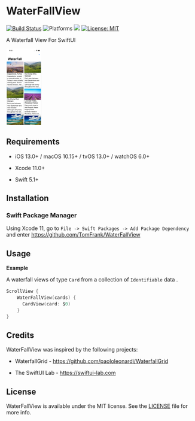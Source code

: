 # WaterFallView
[![Build Status](https://travis-ci.com/TomFrank/WaterFallView.svg?branch=master)](https://travis-ci.com/TomFrank/WaterFallView) ![Platforms](https://img.shields.io/badge/platform-iOS-blue.svg) ![](https://img.shields.io/badge/Swift-5.1-orange.svg) [![License: MIT](http://img.shields.io/badge/license-MIT-blue.svg)](https://github.com/TomFrank/WaterFallView/blob/master/LICENSE)

A Waterfall View For SwiftUI

<img src="./WaterFallViewSample/Images/ScreenShot.png" style="zoom:20%;" />

## Requirements

- iOS 13.0+ / macOS 10.15+ / tvOS 13.0+ / watchOS 6.0+

- Xcode 11.0+

- Swift 5.1+

## Installation

###  Swift Package Manager

Using Xcode 11, go to `File -> Swift Packages -> Add Package Dependency` and enter https://github.com/TomFrank/WaterFallView

## Usage

**Example**

A waterfall views of type `Card` from a collection of `Identifiable` data .

```swift
ScrollView {
    WaterFallView(cards) {
      CardView(card: $0)
    }
}
```

## Credits

WaterFallView was inspired by the following projects:

* WaterfallGrid - https://github.com/paololeonardi/WaterfallGrid

* The SwiftUI Lab - https://swiftui-lab.com

## License

WaterFallView is available under the MIT license. See the [LICENSE](LICENSE) file for more info.



